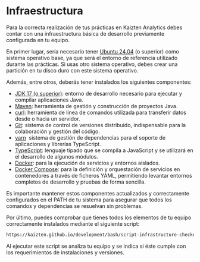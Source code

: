 # Infraestructura

Para la correcta realización de tus prácticas en Kaizten Analytics debes contar con una infraestructura básica de desarrollo previamente configurada en tu equipo.

En primer lugar, sería necesario tener [Ubuntu 24.04](https://ubuntu.com/download/desktop) (o superior) como sistema operativo base, ya que será el entorno de referencia utilizado durante las prácticas. Si usas otro sistema operativo, debes crear una partición en tu disco duro con este sistema operativo.

Además, entre otros, deberás tener instalados los siguientes componentes:

* [JDK 17 (o superior)](https://www.oracle.com/java/technologies/downloads/): entorno de desarrollo necesario para ejecutar y compilar aplicaciones Java.
* [Maven](https://maven.apache.org/download.cgi): herramienta de gestión y construcción de proyectos Java.
* [curl](https://www.cyberciti.biz/faq/how-to-install-curl-command-on-a-ubuntu-linux/): herramienta de línea de comandos utilizada para transferir datos desde o hacia un servidor.
* [Git](https://github.com/git-guides/install-git#debianubuntu): sistema de control de versiones distribuido, indispensable para la colaboración y gestión del código.
* [yarn](https://classic.yarnpkg.com/lang/en/docs/install/#debian-stable)
 sistema de gestión de dependencias para el soporte de aplicaciones y librerías TypeScript.
* [TypeScript](https://www.typescriptlang.org/download/): lenguaje tipado que se compila a JavaScript y se utilizará en el desarrollo de algunos módulos.
* [Docker](https://docs.docker.com/engine/install/ubuntu/): para la ejecución de servicios y entornos aislados.
* [Docker Compose](https://docs.docker.com/compose/install/linux/): para la definición y orquestación de servicios en contenedores a través de ficheros YAML, permitiendo levantar entornos completos de desarrollo y pruebas de forma sencilla.

Es importante mantener estos componentes actualizados y correctamente configurados en el PATH de tu sistema para asegurar que todos los comandos y dependencias se resuelvan sin problemas.

Por último, puedes comprobar que tienes todos los elementos de tu equipo correctamente instalados mediante el siguiente script:

```sh
https://kaizten.github.io/development/bash/script-infrastructure-checker.sh
```

Al ejecutar este script se analiza tu equipo y se indica si éste cumple con los requerimientos de instalaciones y versiones.